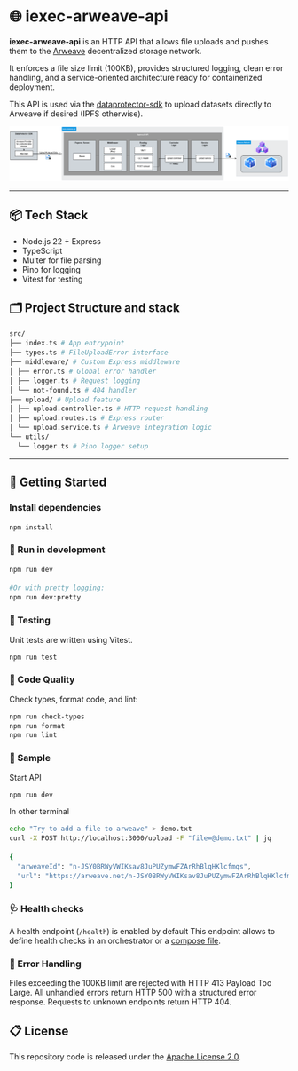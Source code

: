# 🌐 iexec-arweave-api

**iexec-arweave-api** is an HTTP API that allows file uploads and pushes them to the [Arweave](https://www.arweave.org) decentralized storage network.

It enforces a file size limit (100KB), provides structured logging, clean error handling, and a service-oriented architecture ready for containerized deployment.

This API is used via the [dataprotector-sdk](https://github.com/iExecBlockchainComputing/dataprotector-sdk) to upload datasets directly to Arweave if desired (IPFS otherwise).

![arweave-api](./arweave-api.png)

---

## 📦 Tech Stack
* Node.js 22 + Express
* TypeScript
* Multer for file parsing
* Pino for logging
* Vitest for testing

## 🗂 Project Structure and stack

``` sh
src/
├── index.ts # App entrypoint
├── types.ts # FileUploadError interface
├── middleware/ # Custom Express middleware
│ ├── error.ts # Global error handler
│ ├── logger.ts # Request logging
│ └── not-found.ts # 404 handler
├── upload/ # Upload feature
│ ├── upload.controller.ts # HTTP request handling
│ ├── upload.routes.ts # Express router
│ └── upload.service.ts # Arweave integration logic
└── utils/
  └── logger.ts # Pino logger setup
```

---

## 🚩 Getting Started


### Install dependencies

```sh
npm install
```

### 🚀 Run in development

```sh
npm run dev

#Or with pretty logging:
npm run dev:pretty
```

### 🧪 Testing
Unit tests are written using Vitest.
```sh
npm run test
```

### 🧹 Code Quality
Check types, format code, and lint:

```sh
npm run check-types
npm run format
npm run lint
```

### 🎉 Sample

Start API
```sh
npm run dev
```

In other terminal

```sh
echo "Try to add a file to arweave" > demo.txt
curl -X POST http://localhost:3000/upload -F "file=@demo.txt" | jq

{
  "arweaveId": "n-JSY0BRWyVWIKsav8JuPUZymwFZArRhBlqHKlcfmqs",
  "url": "https://arweave.net/n-JSY0BRWyVWIKsav8JuPUZymwFZArRhBlqHKlcfmqs"
}

```

### 🩺 Health checks

A health endpoint (`/health`) is enabled by default
This endpoint allows to define health checks in an orchestrator or a [compose file](https://github.com/compose-spec/compose-spec/blob/master/spec.md#healthcheck).

### 🚨 Error Handling
Files exceeding the 100KB limit are rejected with HTTP 413 Payload Too Large.
All unhandled errors return HTTP 500 with a structured error response.
Requests to unknown endpoints return HTTP 404.

## 📋 License
This repository code is released under the [Apache License 2.0](LICENSE).
